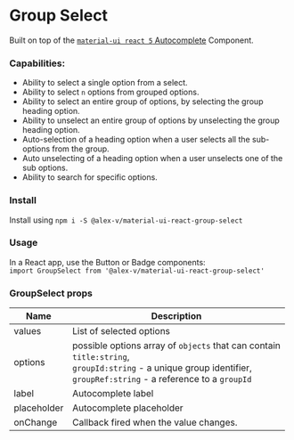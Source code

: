 # Group Select

Built on top of the [`material-ui react 5` Autocomplete](https://mui.com/api/autocomplete/) Component.

### Capabilities:

- Ability to select a single option from a select.
- Ability to select `n` options from grouped options.
- Ability to select an entire group of options, by selecting the group heading option.
- Ability to unselect an entire group of options by unselecting the group heading option.
- Auto-selection of a heading option when a user selects all the sub-options from the group.
- Auto unselecting of a heading option when a user unselects one of the sub options.
- Ability to search for specific options.

### Install

Install using `npm i -S @alex-v/material-ui-react-group-select`

### Usage

In a React app, use the Button or Badge components:  
`import GroupSelect from '@alex-v/material-ui-react-group-select'`

### GroupSelect props

| Name        | Description                                                                                                                                                                         |
| ----------- | ----------------------------------------------------------------------------------------------------------------------------------------------------------------------------------- |
| values      | List of selected options                                                                                                                                                            |
| options     | possible options array of `objects` that can contain </br> `title:string`, </br> `groupId:string` - a unique group identifier, </br> `groupRef:string` - a reference to a `groupId` |
| label       | Autocomplete label                                                                                                                                                                  |
| placeholder | Autocomplete placeholder                                                                                                                                                            |
| onChange    | Callback fired when the value changes.                                                                                                                                              |
